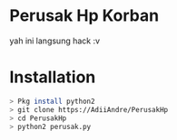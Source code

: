 # Perusak Hp Korban
yah ini langsung hack :v

# Installation
```bash
> Pkg install python2
> git clone https://AdiiAndre/PerusakHp
> cd PerusakHp
> python2 perusak.py
```
